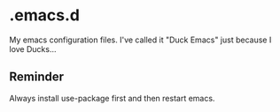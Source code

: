 # .emacs.d
My emacs configuration files.
I've called it "Duck Emacs" just because I love Ducks...

## Reminder
Always install use-package first and then restart emacs.
